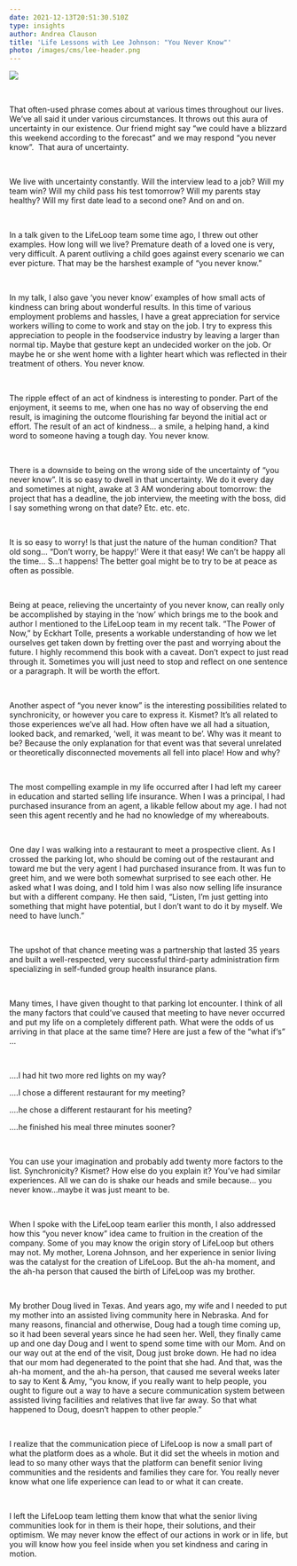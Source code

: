 ```yaml
---
date: 2021-12-13T20:51:30.510Z
type: insights
author: Andrea Clauson
title: 'Life Lessons with Lee Johnson: "You Never Know"'
photo: /images/cms/lee-header.png
---
```

![](/images/cms/lee-intro-2.png)

  

That often-used phrase comes about at various times throughout our lives. We’ve all said it under various circumstances. It throws out this aura of uncertainty in our existence. Our friend might say “we could have a blizzard this weekend according to the forecast” and we may respond “you never know”.  That aura of uncertainty. 

 

We live with uncertainty constantly. Will the interview lead to a job? Will my team win? Will my child pass his test tomorrow? Will my parents stay healthy? Will my first date lead to a second one? And on and on. 

 

In a talk given to the LifeLoop team some time ago, I threw out other examples. How long will we live? Premature death of a loved one is very, very difficult. A parent outliving a child goes against every scenario we can ever picture. That may be the harshest example of “you never know.”

 

In my talk, I also gave ‘you never know’ examples of how small acts of kindness can bring about wonderful results. In this time of various employment problems and hassles, I have a great appreciation for service workers willing to come to work and stay on the job. I try to express this appreciation to people in the foodservice industry by leaving a larger than normal tip. Maybe that gesture kept an undecided worker on the job. Or maybe he or she went home with a lighter heart which was reflected in their treatment of others. You never know. 

 

The ripple effect of an act of kindness is interesting to ponder. Part of the enjoyment, it seems to me, when one has no way of observing the end result, is imagining the outcome flourishing far beyond the initial act or effort. The result of an act of kindness… a smile, a helping hand, a kind word to someone having a tough day. You never know. 

 

There is a downside to being on the wrong side of the uncertainty of “you never know”. It is so easy to dwell in that uncertainty. We do it every day and sometimes at night, awake at 3 AM wondering about tomorrow: the project that has a deadline, the job interview, the meeting with the boss, did I say something wrong on that date? Etc. etc. etc. 

 

It is so easy to worry! Is that just the nature of the human condition? That old song… “Don’t worry, be happy!’ Were it that easy! We can’t be happy all the time… S…t happens! The better goal might be to try to be at peace as often as possible. 

 

Being at peace, relieving the uncertainty of you never know, can really only be accomplished by staying in the ‘now’ which brings me to the book and author I mentioned to the LifeLoop team in my recent talk. “The Power of Now,” by Eckhart Tolle, presents a workable understanding of how we let ourselves get taken down by fretting over the past and worrying about the future. I highly recommend this book with a caveat. Don’t expect to just read through it. Sometimes you will just need to stop and reflect on one sentence or a paragraph. It will be worth the effort. 

 

Another aspect of “you never know” is the interesting possibilities related to synchronicity, or however you care to express it. Kismet? It’s all related to those experiences we’ve all had. How often have we all had a situation, looked back, and remarked, ‘well, it was meant to be’. Why was it meant to be? Because the only explanation for that event was that several unrelated or theoretically disconnected movements all fell into place! How and why? 

 

The most compelling example in my life occurred after I had left my career in education and started selling life insurance. When I was a principal, I had purchased insurance from an agent, a likable fellow about my age. I had not seen this agent recently and he had no knowledge of my whereabouts. 

 

One day I was walking into a restaurant to meet a prospective client. As I crossed the parking lot, who should be coming out of the restaurant and toward me but the very agent I had purchased insurance from. It was fun to greet him, and we were both somewhat surprised to see each other. He asked what I was doing, and I told him I was also now selling life insurance but with a different company. He then said, “Listen, I’m just getting into something that might have potential, but I don’t want to do it by myself. We need to have lunch.” 

 

The upshot of that chance meeting was a partnership that lasted 35 years and built a well-respected, very successful third-party administration firm specializing in self-funded group health insurance plans. 

 

Many times, I have given thought to that parking lot encounter. I think of all the many factors that could’ve caused that meeting to have never occurred and put my life on a completely different path. What were the odds of us arriving in that place at the same time? Here are just a few of the “what if‘s” …

 

….I had hit two more red lights on my way? 

….I chose a different restaurant for my meeting? 

….he chose a different restaurant for his meeting? 

….he finished his meal three minutes sooner?

 

You can use your imagination and probably add twenty more factors to the list. Synchronicity? Kismet? How else do you explain it? You’ve had similar experiences. All we can do is shake our heads and smile because… you never know…maybe it was just meant to be.

 

When I spoke with the LifeLoop team earlier this month, I also addressed how this “you never know” idea came to fruition in the creation of the company. Some of you may know the origin story of LifeLoop but others may not. My mother, Lorena Johnson, and her experience in senior living was the catalyst for the creation of LifeLoop. But the ah-ha moment, and the ah-ha person that caused the birth of LifeLoop was my brother. 

 

My brother Doug lived in Texas. And years ago, my wife and I needed to put my mother into an assisted living community here in Nebraska. And for many reasons, financial and otherwise, Doug had a tough time coming up, so it had been several years since he had seen her. Well, they finally came up and one day Doug and I went to spend some time with our Mom. And on our way out at the end of the visit, Doug just broke down. He had no idea that our mom had degenerated to the point that she had. And that, was the ah-ha moment, and the ah-ha person, that caused me several weeks later to say to Kent & Amy, “you know, if you really want to help people, you ought to figure out a way to have a secure communication system between assisted living facilities and relatives that live far away. So that what happened to Doug, doesn’t happen to other people.”

 

I realize that the communication piece of LifeLoop is now a small part of what the platform does as a whole. But it did set the wheels in motion and lead to so many other ways that the platform can benefit senior living communities and the residents and families they care for. You really never know what one life experience can lead to or what it can create. 

 

I left the LifeLoop team letting them know that what the senior living communities look for in them is their hope, their solutions, and their optimism. We may never know the effect of our actions in work or in life, but you will know how you feel inside when you set kindness and caring in motion.